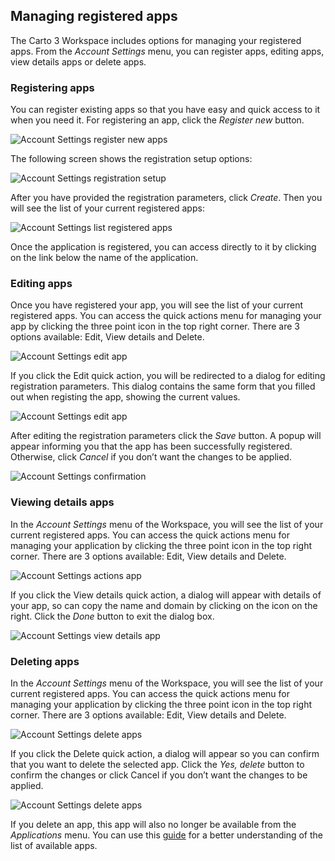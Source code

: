 ## Managing registered apps

The Carto 3 Workspace includes options for managing your registered apps. From the *Account Settings* menu, you can register apps, editing apps, view details apps or delete apps.

### Registering apps

You can register existing apps so that you have easy and quick access to it when you need it. For registering an app, click the *Register new* button. 

![Account Settings register new apps](/img/cloud-native-workspace/account-settings/account_settings_new_apps.png)

The following screen shows the registration setup options:

![Account Settings registration setup](/img/cloud-native-workspace/account-settings/account_settings_setup_apps.png)

After you have provided the registration parameters, click *Create*. Then you will see the list of your current registered apps:

![Account Settings list registered apps](/img/cloud-native-workspace/account-settings/account_settings_list_apps.png)

Once the application is registered, you can access directly to it by clicking on the link below the name of the application.

### Editing apps

Once you have registered your app, you will see the list of your current registered apps. You can access the quick actions menu for managing your app by clicking the three point icon in the top right corner. There are 3 options available: Edit, View details and Delete. 

![Account Settings edit app](/img/cloud-native-workspace/account-settings/account_settings_actions_apps.png)

If you click the Edit quick action, you will be redirected to a dialog for editing registration parameters. This dialog contains the same form that you filled out when registing the app, showing the current values.

![Account Settings edit app](/img/cloud-native-workspace/account-settings/account_settings_edit_apps.png)

After editing the registration parameters click the *Save* button. A popup will appear informing you that the app has been successfully registered. Otherwise, click *Cancel* if you don’t want the changes to be applied.

![Account Settings confirmation](/img/cloud-native-workspace/account-settings/account_settings_confirmation.png)

### Viewing details apps

In the *Account Settings* menu of the Workspace, you will see the list of your current registered apps. You can access the quick actions menu for managing your application by clicking the three point icon in the top right corner. There are 3 options available: Edit, View details and Delete. 

![Account Settings actions app](/img/cloud-native-workspace/account-settings/account_settings_actions_apps.png)

If you click the View details quick action, a dialog will appear with details of your app, so can copy the name and domain by clicking on the icon on the right. Click the *Done* button to exit the dialog box.

![Account Settings view details app](/img/cloud-native-workspace/account-settings/account_settings_details_apps.png)

### Deleting apps

In the *Account Settings* menu of the Workspace, you will see the list of your current registered apps. You can access the quick actions menu for managing your application by clicking the three point icon in the top right corner. There are 3 options available: Edit, View details and Delete. 

![Account Settings delete apps](/img/cloud-native-workspace/account-settings/account_settings_actions_apps.png)

If you click the Delete quick action, a dialog will appear so you can confirm that you want to delete the selected app. Click the *Yes, delete* button to confirm the changes or click Cancel if you don’t want the changes to be applied.

![Account Settings delete apps](/img/cloud-native-workspace/account-settings/account_settings_delete_apps.png)

If you delete an app, this app will also no longer be available from the *Applications* menu. You can use this [guide](../../applications/accessing-applications) for a better understanding of the list of available apps.
